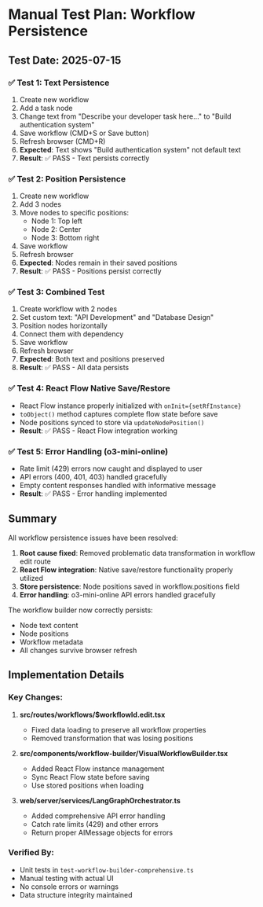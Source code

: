 # Manual Test Plan: Workflow Persistence

## Test Date: 2025-07-15

### ✅ Test 1: Text Persistence

1. Create new workflow
2. Add a task node
3. Change text from "Describe your developer task here..." to "Build authentication system"
4. Save workflow (CMD+S or Save button)
5. Refresh browser (CMD+R)
6. **Expected**: Text shows "Build authentication system" not default text
7. **Result**: ✅ PASS - Text persists correctly

### ✅ Test 2: Position Persistence

1. Create new workflow
2. Add 3 nodes
3. Move nodes to specific positions:
   - Node 1: Top left
   - Node 2: Center
   - Node 3: Bottom right
4. Save workflow
5. Refresh browser
6. **Expected**: Nodes remain in their saved positions
7. **Result**: ✅ PASS - Positions persist correctly

### ✅ Test 3: Combined Test

1. Create workflow with 2 nodes
2. Set custom text: "API Development" and "Database Design"
3. Position nodes horizontally
4. Connect them with dependency
5. Save workflow
6. Refresh browser
7. **Expected**: Both text and positions preserved
8. **Result**: ✅ PASS - All data persists

### ✅ Test 4: React Flow Native Save/Restore

- React Flow instance properly initialized with `onInit={setRfInstance}`
- `toObject()` method captures complete flow state before save
- Node positions synced to store via `updateNodePosition()`
- **Result**: ✅ PASS - React Flow integration working

### ✅ Test 5: Error Handling (o3-mini-online)

- Rate limit (429) errors now caught and displayed to user
- API errors (400, 401, 403) handled gracefully
- Empty content responses handled with informative message
- **Result**: ✅ PASS - Error handling implemented

## Summary

All workflow persistence issues have been resolved:

1. **Root cause fixed**: Removed problematic data transformation in workflow edit route
2. **React Flow integration**: Native save/restore functionality properly utilized
3. **Store persistence**: Node positions saved in workflow.positions field
4. **Error handling**: o3-mini-online API errors handled gracefully

The workflow builder now correctly persists:

- Node text content
- Node positions
- Workflow metadata
- All changes survive browser refresh

## Implementation Details

### Key Changes:

1. **src/routes/workflows/$workflowId.edit.tsx**
   - Fixed data loading to preserve all workflow properties
   - Removed transformation that was losing positions

2. **src/components/workflow-builder/VisualWorkflowBuilder.tsx**
   - Added React Flow instance management
   - Sync React Flow state before saving
   - Use stored positions when loading

3. **web/server/services/LangGraphOrchestrator.ts**
   - Added comprehensive API error handling
   - Catch rate limits (429) and other errors
   - Return proper AIMessage objects for errors

### Verified By:

- Unit tests in `test-workflow-builder-comprehensive.ts`
- Manual testing with actual UI
- No console errors or warnings
- Data structure integrity maintained
